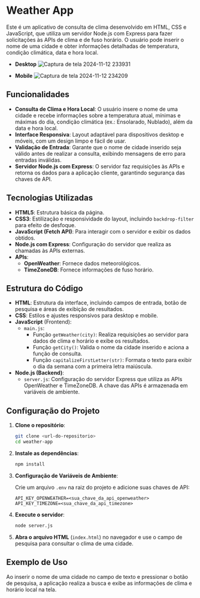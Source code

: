# Weather App

Este é um aplicativo de consulta de clima desenvolvido em HTML, CSS e JavaScript, que utiliza um servidor Node.js com Express para fazer solicitações às APIs de clima e de fuso horário. O usuário pode inserir o nome de uma cidade e obter informações detalhadas de temperatura, condição climática, data e hora local.

- **Desktop**
![Captura de tela 2024-11-12 233931](https://github.com/user-attachments/assets/6342104e-31ad-4036-b80c-24da772cd5ef)

- **Mobile**
![Captura de tela 2024-11-12 234209](https://github.com/user-attachments/assets/e5da50fa-407d-42d3-9d26-c668ab85aeb6)

## Funcionalidades

- **Consulta de Clima e Hora Local**: O usuário insere o nome de uma cidade e recebe informações sobre a temperatura atual, mínimas e máximas do dia, condição climática (ex.: Ensolarado, Nublado), além da data e hora local.
- **Interface Responsiva**: Layout adaptável para dispositivos desktop e móveis, com um design limpo e fácil de usar.
- **Validação de Entrada**: Garante que o nome de cidade inserido seja válido antes de realizar a consulta, exibindo mensagens de erro para entradas inválidas.
- **Servidor Node.js com Express**: O servidor faz requisições às APIs e retorna os dados para a aplicação cliente, garantindo segurança das chaves de API.

## Tecnologias Utilizadas

- **HTML5**: Estrutura básica da página.
- **CSS3**: Estilização e responsividade do layout, incluindo `backdrop-filter` para efeito de desfoque.
- **JavaScript (Fetch API)**: Para interagir com o servidor e exibir os dados obtidos.
- **Node.js com Express**: Configuração do servidor que realiza as chamadas às APIs externas.
- **APIs**:
  - **OpenWeather**: Fornece dados meteorológicos.
  - **TimeZoneDB**: Fornece informações de fuso horário.

## Estrutura do Código

- **HTML**: Estrutura da interface, incluindo campos de entrada, botão de pesquisa e áreas de exibição de resultados.
- **CSS**: Estilos e ajustes responsivos para desktop e mobile.
- **JavaScript** (Frontend):
  - `main.js`:  
    - Função `getWeather(city)`: Realiza requisições ao servidor para dados de clima e horário e exibe os resultados.
    - Função `getCity()`: Valida o nome da cidade inserido e aciona a função de consulta.
    - Função `capitalizeFirstLetter(str)`: Formata o texto para exibir o dia da semana com a primeira letra maiúscula.
- **Node.js (Backend)**:
  - `server.js`: Configuração do servidor Express que utiliza as APIs OpenWeather e TimeZoneDB. A chave das APIs é armazenada em variáveis de ambiente.

## Configuração do Projeto

1. **Clone o repositório**:
    ```bash
    git clone <url-do-repositorio>
    cd weather-app
    ```

2. **Instale as dependências**:
    ```bash
    npm install
    ```

3. **Configuração de Variáveis de Ambiente**:

    Crie um arquivo `.env` na raiz do projeto e adicione suas chaves de API:

    ```plaintext
    API_KEY_OPENWEATHER=<sua_chave_da_api_openweather>
    API_KEY_TIMEZONE=<sua_chave_da_api_timezone>
    ```

4. **Execute o servidor**:
    ```bash
    node server.js
    ```


5. **Abra o arquivo HTML** (`index.html`) no navegador e use o campo de pesquisa para consultar o clima de uma cidade.

## Exemplo de Uso

Ao inserir o nome de uma cidade no campo de texto e pressionar o botão de pesquisa, a aplicação realiza a busca e exibe as informações de clima e horário local na tela.
